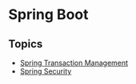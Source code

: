 # Spring Boot

## Topics

- [Spring Transaction Management](spring-transaction-management.md)
- [Spring Security](spring-security.md)
